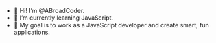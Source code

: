 - 👋 Hi! I’m @ABroadCoder.
- 🌱 I’m currently learning JavaScript.
- 💞️ My goal is to work as a JavaScript developer and create smart, fun applications.

<!---
ABroadCoder/ABroadCoder is a ✨ special ✨ repository because its `README.md` (this file) appears on your GitHub profile.
You can click the Preview link to take a look at your changes.
--->
